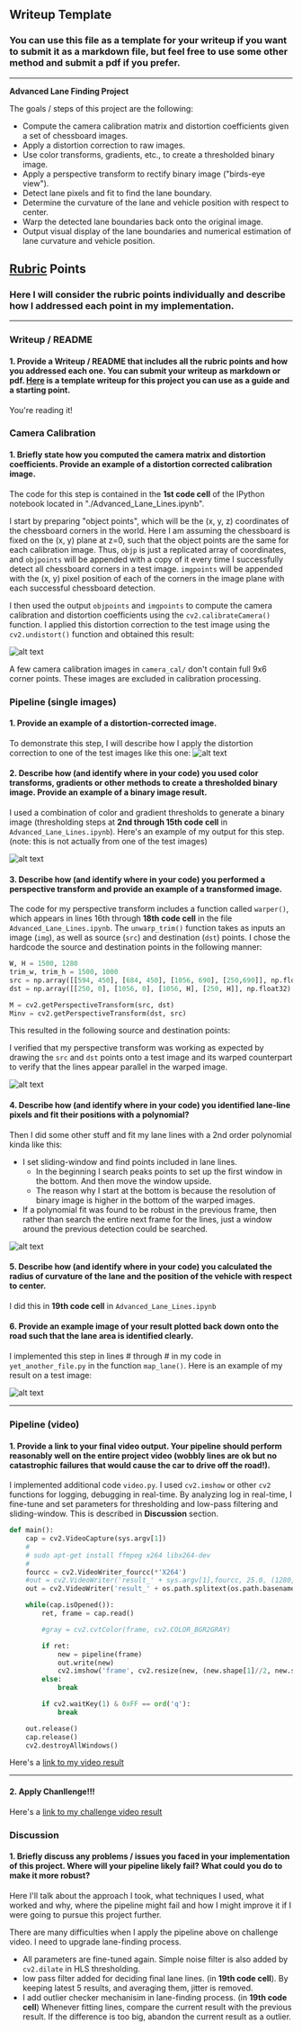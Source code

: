 ## Writeup Template

### You can use this file as a template for your writeup if you want to submit it as a markdown file, but feel free to use some other method and submit a pdf if you prefer.

---

**Advanced Lane Finding Project**

The goals / steps of this project are the following:

* Compute the camera calibration matrix and distortion coefficients given a set of chessboard images.
* Apply a distortion correction to raw images.
* Use color transforms, gradients, etc., to create a thresholded binary image.
* Apply a perspective transform to rectify binary image ("birds-eye view").
* Detect lane pixels and fit to find the lane boundary.
* Determine the curvature of the lane and vehicle position with respect to center.
* Warp the detected lane boundaries back onto the original image.
* Output visual display of the lane boundaries and numerical estimation of lane curvature and vehicle position.

[//]: # (Image References)

[calibration]: ./calibration_result.png "Undistorted"
[original]: ./test_images/test1.jpg "Road Transformed"
[threshold]: ./threshold_result.png "Binary Example"
[warp]: ./warp_result.png "Warp Example"
[line]: ./line_result.png "Fit Visual"
[final]: ./final_result.png "Output"
[video1]: ./result_project_video.mp4 "Video"

## [Rubric](https://review.udacity.com/#!/rubrics/571/view) Points

### Here I will consider the rubric points individually and describe how I addressed each point in my implementation.

---

### Writeup / README

#### 1. Provide a Writeup / README that includes all the rubric points and how you addressed each one.  You can submit your writeup as markdown or pdf.  [Here](https://github.com/udacity/CarND-Advanced-Lane-Lines/blob/master/writeup_template.md) is a template writeup for this project you can use as a guide and a starting point.

You're reading it!

### Camera Calibration

#### 1. Briefly state how you computed the camera matrix and distortion coefficients. Provide an example of a distortion corrected calibration image.

The code for this step is contained in the **1st code cell** of the IPython notebook located in "./Advanced_Lane_Lines.ipynb".

I start by preparing "object points", which will be the (x, y, z) coordinates of the chessboard corners in the world. Here I am assuming the chessboard is fixed on the (x, y) plane at z=0, such that the object points are the same for each calibration image.  Thus, `objp` is just a replicated array of coordinates, and `objpoints` will be appended with a copy of it every time I successfully detect all chessboard corners in a test image.  `imgpoints` will be appended with the (x, y) pixel position of each of the corners in the image plane with each successful chessboard detection.

I then used the output `objpoints` and `imgpoints` to compute the camera calibration and distortion coefficients using the `cv2.calibrateCamera()` function.  I applied this distortion correction to the test image using the `cv2.undistort()` function and obtained this result:

![alt text][calibration]

A few camera calibration images in `camera_cal/` don't contain full 9x6 corner points. These images are excluded in calibration processing.

### **Pipeline (single images)**

#### 1. Provide an example of a distortion-corrected image.

To demonstrate this step, I will describe how I apply the distortion correction to one of the test images like this one:
![alt text][original]

#### 2. Describe how (and identify where in your code) you used color transforms, gradients or other methods to create a thresholded binary image.  Provide an example of a binary image result.

I used a combination of color and gradient thresholds to generate a binary image (thresholding steps at **2nd through 15th code cell** in `Advanced_Lane_Lines.ipynb`).  Here's an example of my output for this step.  (note: this is not actually from one of the test images)

![alt text][threshold]

#### 3. Describe how (and identify where in your code) you performed a perspective transform and provide an example of a transformed image.

The code for my perspective transform includes a function called `warper()`, which appears in lines 16th through **18th code cell** in the file `Advanced_Lane_Lines.ipynb`.  The `unwarp_trim()` function takes as inputs an image (`img`), as well as source (`src`) and destination (`dst`) points.  I chose the hardcode the source and destination points in the following manner:

```python
W, H = 1500, 1280
trim_w, trim_h = 1500, 1000
src = np.array([[594, 450], [684, 450], [1056, 690], [250,690]], np.float32)
dst = np.array([[250, 0], [1056, 0], [1056, H], [250, H]], np.float32)

M = cv2.getPerspectiveTransform(src, dst)
Minv = cv2.getPerspectiveTransform(dst, src)
```

This resulted in the following source and destination points:

I verified that my perspective transform was working as expected by drawing the `src` and `dst` points onto a test image and its warped counterpart to verify that the lines appear parallel in the warped image.

![alt text][warp]

#### 4. Describe how (and identify where in your code) you identified lane-line pixels and fit their positions with a polynomial?

Then I did some other stuff and fit my lane lines with a 2nd order polynomial kinda like this:
* I set sliding-window and find points included in lane lines.
  * In the beginning I search peaks points to set up the first window in the bottom. And then move the window upside.
  * The reason why I start at the bottom is because the resolution of binary image is higher in the bottom of the warped images.
* If a polynomial fit was found to be robust in the previous frame, then rather than search the entire next frame for the lines, just a window around the previous detection could be searched.

![alt text][line]

#### 5. Describe how (and identify where in your code) you calculated the radius of curvature of the lane and the position of the vehicle with respect to center.

I did this in **19th code cell** in `Advanced_Lane_Lines.ipynb`

#### 6. Provide an example image of your result plotted back down onto the road such that the lane area is identified clearly.

I implemented this step in lines # through # in my code in `yet_another_file.py` in the function `map_lane()`.  Here is an example of my result on a test image:

![alt text][final]

---

### **Pipeline (video)**

#### 1. Provide a link to your final video output.  Your pipeline should perform reasonably well on the entire project video (wobbly lines are ok but no catastrophic failures that would cause the car to drive off the road!).

I implemented additional code `video.py`. I used `cv2.imshow` or other `cv2` functions for logging, debugging in real-time.
By analyzing log in real-time, I fine-tune and set parameters for thresholding and low-pass filtering and sliding-window.
This is described in **Discussion** section.

```python
def main():
    cap = cv2.VideoCapture(sys.argv[1])
    #
    # sudo apt-get install ffmpeg x264 libx264-dev
    #
    fourcc = cv2.VideoWriter_fourcc(*'X264')
    #out = cv2.VideoWriter('result_' + sys.argv[1],fourcc, 25.0, (1280,720))
    out = cv2.VideoWriter('result_' + os.path.splitext(os.path.basename(sys.argv[1]))[0] + ".mp4", fourcc, 25.0, (1280,720))

    while(cap.isOpened()):
        ret, frame = cap.read()

        #gray = cv2.cvtColor(frame, cv2.COLOR_BGR2GRAY)

        if ret:
            new = pipeline(frame)
            out.write(new)
            cv2.imshow('frame', cv2.resize(new, (new.shape[1]//2, new.shape[0]//2)))
        else:
            break

        if cv2.waitKey(1) & 0xFF == ord('q'):
            break

    out.release()
    cap.release()
    cv2.destroyAllWindows()
```

Here's a [link to my video result](./result_project_video.mp4)

---
#### 2. Apply Chanllenge!!!

Here's a [link to my challenge video result](./result_challenge_video.mp4)

### Discussion

#### 1. Briefly discuss any problems / issues you faced in your implementation of this project.  Where will your pipeline likely fail?  What could you do to make it more robust?

Here I'll talk about the approach I took, what techniques I used, what worked and why, where the pipeline might fail and how I might improve it if I were going to pursue this project further.

There are many difficulties when I apply the pipeline above on challenge video. I need to upgrade lane-finding process.

* All parameters are fine-tuned again. Simple noise filter is also added by `cv2.dilate` in HLS thresholding.
* low pass filter added for deciding final lane lines. (in **19th code cell**). By keeping latest 5 results, and averaging them, jitter is removed.
* I add outlier checker mechanisim in lane-finding process. (in **19th code cell**) Whenever fitting lines, compare the current result with the previous result. If the difference is too big, abandon the current result as a outlier.

